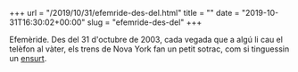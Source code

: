 +++
url = "/2019/10/31/efemride-des-del.html"
title = ""
date = "2019-10-31T16:30:02+00:00"
slug = "efemride-des-del"
+++

Efemèride. Des del 31 d'octubre de 2003, cada vegada que a algú li cau el telèfon al vàter, els trens de Nova York fan un petit sotrac, com si tinguessin un [ensurt](https://elpais.com/diario/2003/11/01/agenda/1067641202_850215.html).
